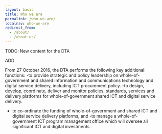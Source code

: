 ```yaml
---
layout: basic
title: Who we are
permalink: /who-we-are/
localnav: who-we-are
redirect_from:
  - /about/
  - /about-us/
---
```


TODO: New content for the DTA


ADD

From 27 October 2016, the DTA performs the following key additional functions:
-to provide strategic and policy leadership on whole-of-government and shared information and communications technology and digital service delivery, including ICT procurement policy.
-to design, develop, coordinate, deliver and monitor policies, standards, services and delivery platforms for whole-of-government shared ICT and digital service delivery.
- to co-ordinate the funding of whole-of-government and shared ICT and digital service delivery platforms, and
 -to manage a whole-of-government ICT program management office which will oversee all significant ICT and digital investments.
